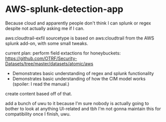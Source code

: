 # AWS-splunk-detection-app
Because cloud and apparently people don't think I can splunk or regex despite not actually asking me if I can.

aws:cloudtrail-exfil sourcetype is based on aws:cloudtrail from the AWS splunk add-on, with some small tweaks.

current plan:
perform field extactions for honeybuckets:
https://github.com/OTRF/Security-Datasets/tree/master/datasets/atomic/aws

- Demonstrates basic understanding of regex and splunk functionality
- Demonstrates basic understanding of how the CIM model works (spoiler: I read the manual.)

create content based off of that.


add a bunch of uwu to it because I'm sure nobody is actually going to bother to look at anything UI-related and tbh I'm not gonna maintain this for compatibility once I finish, uwu.
